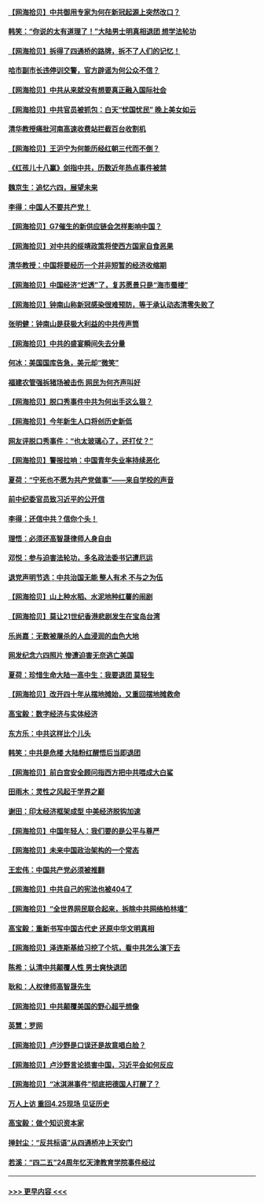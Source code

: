 #### [【网海拾贝】中共御用专家为何在新冠起源上突然改口？](../pages/nsc993/n14008738.md?t=06031244) 
#### [韩笑：“你说的太有道理了！”大陆男士明真相退团 想学法轮功](../pages/nsc993/n14008405.md?t=06031244) 
#### [【网海拾贝】拆得了四通桥的路牌，拆不了人们的记忆！](../pages/nsc993/n14008045.md?t=06031244) 
#### [哈市副市长违停训交警，官方辟谣为何公众不信？](../pages/nsc993/n14007957.md?t=06031244) 
#### [【网海拾贝】中共从来就没有想要真正融入国际社会](../pages/nsc993/n14007206.md?t=06031244) 
#### [【网海拾贝】中共官员被抓包：白天“忧国忧民” 晚上美女如云](../pages/nsc993/n14006658.md?t=06031244) 
#### [清华教授痛批河南高速收费站拦截百台收割机](../pages/nsc993/n14006643.md?t=06031244) 
#### [【网海拾贝】王沪宁为何能历经红朝三代而不倒？](../pages/nsc993/n14005828.md?t=06031244) 
#### [《红孩儿十八赢》剑指中共，历数近年热点事件被禁](../pages/nsc993/n14005798.md?t=06031244) 
#### [魏京生：追忆六四，展望未来](../pages/nsc993/n14005589.md?t=06031244) 
#### [李得：中国人不要共产党！](../pages/nsc993/n14005305.md?t=06031244) 
#### [【网海拾贝】G7催生的新供应链会怎样影响中国？](../pages/nsc993/n14005296.md?t=06031244) 
#### [【网海拾贝】对中共的绥靖政策将使西方国家自食恶果](../pages/nsc993/n14004996.md?t=06031244) 
#### [清华教授：中国将要经历一个并非短暂的经济收缩期](../pages/nsc993/n14004979.md?t=06031244) 
#### [【网海拾贝】中国经济“烂透”了，复苏愿景只是“海市蜃楼”](../pages/nsc993/n14004462.md?t=06031244) 
#### [【网海拾贝】钟南山称新冠感染很难预防，等于承认动态清零失败了](../pages/nsc993/n14003495.md?t=06031244) 
#### [张明健：钟南山是获极大利益的中共传声筒](../pages/nsc993/n14003265.md?t=06031244) 
#### [【网海拾贝】中共的盛宴瞬间失去分量](../pages/nsc993/n14002456.md?t=06031244) 
#### [何冰：美国国库告急，美元却“微笑”](../pages/nsc993/n14001383.md?t=06031244) 
#### [福建农管强拆猪场被击伤 网民为何齐声叫好](../pages/nsc993/n14001381.md?t=06031244) 
#### [【网海拾贝】脱口秀事件中共为何出手这么狠？](../pages/nsc993/n14001233.md?t=06031244) 
#### [【网海拾贝】今年新生人口将创历史新低](../pages/nsc993/n14000721.md?t=06031244) 
#### [网友评脱口秀事件：“也太玻璃心了，还打仗？”](../pages/nsc993/n14000298.md?t=06031244) 
#### [【网海拾贝】警报拉响：中国青年失业率持续恶化](../pages/nsc993/n13999281.md?t=06031244) 
#### [夏荷：“宁死也不愿为共产党做事”——来自学校的声音](../pages/nsc993/n13998694.md?t=06031244) 
#### [前中纪委官员致习近平的公开信](../pages/nsc993/n13995804.md?t=06031244) 
#### [李得：还信中共？信你个头！](../pages/nsc993/n13996136.md?t=06031244) 
#### [理悟：必须还高智晟律师人身自由](../pages/nsc993/n13995715.md?t=06031244) 
#### [邓悦：参与迫害法轮功，多名政法委书记遭厄运](../pages/nsc993/n13995336.md?t=06031244) 
#### [退党声明节选：中共治国无能 整人有术 不与之为伍](../pages/nsc993/n13995312.md?t=06031244) 
#### [【网海拾贝】山上种水稻、水泥地种红薯的闹剧](../pages/nsc993/n13994499.md?t=06031244) 
#### [【网海拾贝】莫让21世纪香港悲剧发生在宝岛台湾](../pages/nsc993/n13993582.md?t=06031244) 
#### [乐尚嘉：无数被屠杀的人血浸润的血色大地](../pages/nsc993/n13992819.md?t=06031244) 
#### [网发纪念六四照片 惨遭迫害无奈逃亡美国](../pages/nsc993/n13992080.md?t=06031244) 
#### [夏荷：珍惜生命大陆一高中生：我要退团 莫轻生](../pages/nsc993/n13991106.md?t=06031244) 
#### [【网海拾贝】改开四十年从摆地摊始，又重回摆地摊救命](../pages/nsc993/n13991072.md?t=06031244) 
#### [高宝毅：数字经济与实体经济](../pages/nsc993/n13990217.md?t=06031244) 
#### [东方乐：中共这样比个儿头](../pages/nsc993/n13990205.md?t=06031244) 
#### [韩笑：中共是危楼 大陆粉红醒悟后当即退团](../pages/nsc993/n13990174.md?t=06031244) 
#### [【网海拾贝】前白宫安全顾问指西方把中共喂成大白鲨](../pages/nsc993/n13989997.md?t=06031244) 
#### [田雨木：灵性之风起于学界之巅](../pages/nsc993/n13989995.md?t=06031244) 
#### [谢田：印太经济框架成型 中美经济脱钩加速](../pages/nsc993/n13989200.md?t=06031244) 
#### [【网海拾贝】中国年轻人：我们要的是公平与尊严](../pages/nsc993/n13989370.md?t=06031244) 
#### [【网海拾贝】未来中国政治架构的一个常态](../pages/nsc993/n13989013.md?t=06031244) 
#### [王宏伟：中国共产党必须被推翻](../pages/nsc993/n13988942.md?t=06031244) 
#### [【网海拾贝】中共自己的宪法也被404了](../pages/nsc993/n13987067.md?t=06031244) 
#### [【网海拾贝】“全世界网民联合起来，拆除中共网络柏林墙”](../pages/nsc993/n13986349.md?t=06031244) 
#### [高宝毅：重新书写中国古代史 还原中华文明真相](../pages/nsc993/n13986309.md?t=06031244) 
#### [【网海拾贝】泽连斯基给习挖了个坑，看中共怎么演下去](../pages/nsc993/n13985737.md?t=06031244) 
#### [陈希：认清中共颠覆人性 男士爽快退团](../pages/nsc993/n13985699.md?t=06031244) 
#### [耿和：人权律师高智晟先生](../pages/nsc993/n13985357.md?t=06031244) 
#### [【网海拾贝】中共颠覆美国的野心超乎想像](../pages/nsc993/n13985005.md?t=06031244) 
#### [英慧：罗网](../pages/nsc993/n13983693.md?t=06031244) 
#### [【网海拾贝】卢沙野是口误还是故意唱白脸？](../pages/nsc993/n13982671.md?t=06031244) 
#### [【网海拾贝】卢沙野言论损害中国，习近平会如何反应](../pages/nsc993/n13981963.md?t=06031244) 
#### [【网海拾贝】“冰淇淋事件”彻底把德国人打醒了？](../pages/nsc993/n13981309.md?t=06031244) 
#### [万人上访 重回4.25现场 见证历史](../pages/nsc993/n13979775.md?t=06031244) 
#### [高宝毅：做个知识资本家](../pages/nsc993/n13980331.md?t=06031244) 
#### [掸封尘：“反共标语”从四通桥冲上天安门](../pages/nsc993/n13979843.md?t=06031244) 
#### [若溪：“四二五”24周年忆天津教育学院事件经过](../pages/nsc993/n13979819.md?t=06031244) 

----
#### [ >>> 更早内容 <<< ](../indexes/nsc993-earlier.md)
